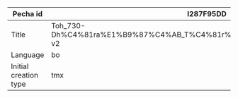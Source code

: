 |Pecha id | I287F95DD
| --- | --- 
|Title | Toh_730-Dh%C4%81ra%E1%B9%87%C4%AB_T%C4%81r%C4%81%E2%80%99s_Own_Promise-v2 
|Language | bo
|Initial creation type | tmx